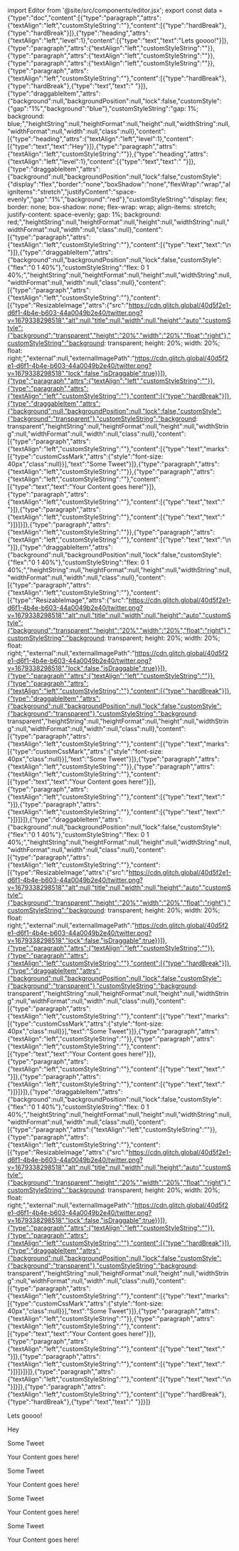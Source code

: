 import Editor from '@site/src/components/editor.jsx';
    export const data = {"type":"doc","content":[{"type":"paragraph","attrs":{"textAlign":"left","customStyleString":""},"content":[{"type":"hardBreak"},{"type":"hardBreak"}]},{"type":"heading","attrs":{"textAlign":"left","level":1},"content":[{"type":"text","text":"Lets goooo!"}]},{"type":"paragraph","attrs":{"textAlign":"left","customStyleString":""}},{"type":"paragraph","attrs":{"textAlign":"left","customStyleString":""}},{"type":"paragraph","attrs":{"textAlign":"left","customStyleString":""}},{"type":"paragraph","attrs":{"textAlign":"left","customStyleString":""},"content":[{"type":"hardBreak"},{"type":"hardBreak"},{"type":"text","text":"  "}]},{"type":"draggableItem","attrs":{"background":null,"backgroundPosition":null,"lock":false,"customStyle":{"gap":"1%","background":"blue"},"customStyleString":"gap: 1%; background: blue;","heightString":null,"heightFormat":null,"height":null,"widthString":null,"widthFormat":null,"width":null,"class":null},"content":[{"type":"heading","attrs":{"textAlign":"left","level":1},"content":[{"type":"text","text":"Hey"}]},{"type":"paragraph","attrs":{"textAlign":"left","customStyleString":""}},{"type":"heading","attrs":{"textAlign":"left","level":1},"content":[{"type":"text","text":" "}]},{"type":"draggableItem","attrs":{"background":null,"backgroundPosition":null,"lock":false,"customStyle":{"display":"flex","border":"none","boxShadow":"none","flexWrap":"wrap","alignItems":"stretch","justifyContent":"space-evenly","gap":"1%","background":"red"},"customStyleString":"display: flex; border: none; box-shadow: none; flex-wrap: wrap; align-items: stretch; justify-content: space-evenly; gap: 1%; background: red;","heightString":null,"heightFormat":null,"height":null,"widthString":null,"widthFormat":null,"width":null,"class":null},"content":[{"type":"paragraph","attrs":{"textAlign":"left","customStyleString":""},"content":[{"type":"text","text":"\n "}]},{"type":"draggableItem","attrs":{"background":null,"backgroundPosition":null,"lock":false,"customStyle":{"flex":"0 1 40%"},"customStyleString":"flex: 0 1 40%;","heightString":null,"heightFormat":null,"height":null,"widthString":null,"widthFormat":null,"width":null,"class":null},"content":[{"type":"paragraph","attrs":{"textAlign":"left","customStyleString":""},"content":[{"type":"ResizableImage","attrs":{"src":"https://cdn.glitch.global/40d5f2e1-d6f1-4b4e-b603-44a0049b2e40/twitter.png?v=1679338298518","alt":null,"title":null,"width":null,"height":"auto","customStyle":{"background":"transparent","height":"20%","width":"20%","float":"right"},"customStyleString":"background: transparent; height: 20%; width: 20%; float: right;","external":null,"externalImagePath":"https://cdn.glitch.global/40d5f2e1-d6f1-4b4e-b603-44a0049b2e40/twitter.png?v=1679338298518","lock":false,"isDraggable":true}}]},{"type":"paragraph","attrs":{"textAlign":"left","customStyleString":""}},{"type":"paragraph","attrs":{"textAlign":"left","customStyleString":""},"content":[{"type":"hardBreak"}]},{"type":"draggableItem","attrs":{"background":null,"backgroundPosition":null,"lock":false,"customStyle":{"background":"transparent"},"customStyleString":"background: transparent","heightString":null,"heightFormat":null,"height":null,"widthString":null,"widthFormat":null,"width":null,"class":null},"content":[{"type":"paragraph","attrs":{"textAlign":"left","customStyleString":""},"content":[{"type":"text","marks":[{"type":"customCssMark","attrs":{"style":"font-size: 40px","class":null}}],"text":"Some Tweet"}]},{"type":"paragraph","attrs":{"textAlign":"left","customStyleString":""}},{"type":"paragraph","attrs":{"textAlign":"left","customStyleString":""},"content":[{"type":"text","text":"Your Content goes here!"}]},{"type":"paragraph","attrs":{"textAlign":"left","customStyleString":""},"content":[{"type":"text","text":" "}]},{"type":"paragraph","attrs":{"textAlign":"left","customStyleString":""},"content":[{"type":"text","text":" "}]}]}]},{"type":"paragraph","attrs":{"textAlign":"left","customStyleString":""}},{"type":"paragraph","attrs":{"textAlign":"left","customStyleString":""},"content":[{"type":"text","text":"\n "}]},{"type":"draggableItem","attrs":{"background":null,"backgroundPosition":null,"lock":false,"customStyle":{"flex":"0 1 40%"},"customStyleString":"flex: 0 1 40%;","heightString":null,"heightFormat":null,"height":null,"widthString":null,"widthFormat":null,"width":null,"class":null},"content":[{"type":"paragraph","attrs":{"textAlign":"left","customStyleString":""},"content":[{"type":"ResizableImage","attrs":{"src":"https://cdn.glitch.global/40d5f2e1-d6f1-4b4e-b603-44a0049b2e40/twitter.png?v=1679338298518","alt":null,"title":null,"width":null,"height":"auto","customStyle":{"background":"transparent","height":"20%","width":"20%","float":"right"},"customStyleString":"background: transparent; height: 20%; width: 20%; float: right;","external":null,"externalImagePath":"https://cdn.glitch.global/40d5f2e1-d6f1-4b4e-b603-44a0049b2e40/twitter.png?v=1679338298518","lock":false,"isDraggable":true}}]},{"type":"paragraph","attrs":{"textAlign":"left","customStyleString":""}},{"type":"paragraph","attrs":{"textAlign":"left","customStyleString":""},"content":[{"type":"hardBreak"}]},{"type":"draggableItem","attrs":{"background":null,"backgroundPosition":null,"lock":false,"customStyle":{"background":"transparent"},"customStyleString":"background: transparent","heightString":null,"heightFormat":null,"height":null,"widthString":null,"widthFormat":null,"width":null,"class":null},"content":[{"type":"paragraph","attrs":{"textAlign":"left","customStyleString":""},"content":[{"type":"text","marks":[{"type":"customCssMark","attrs":{"style":"font-size: 40px","class":null}}],"text":"Some Tweet"}]},{"type":"paragraph","attrs":{"textAlign":"left","customStyleString":""}},{"type":"paragraph","attrs":{"textAlign":"left","customStyleString":""},"content":[{"type":"text","text":"Your Content goes here!"}]},{"type":"paragraph","attrs":{"textAlign":"left","customStyleString":""},"content":[{"type":"text","text":" "}]},{"type":"paragraph","attrs":{"textAlign":"left","customStyleString":""},"content":[{"type":"text","text":" "}]}]}]},{"type":"draggableItem","attrs":{"background":null,"backgroundPosition":null,"lock":false,"customStyle":{"flex":"0 1 40%"},"customStyleString":"flex: 0 1 40%;","heightString":null,"heightFormat":null,"height":null,"widthString":null,"widthFormat":null,"width":null,"class":null},"content":[{"type":"paragraph","attrs":{"textAlign":"left","customStyleString":""},"content":[{"type":"ResizableImage","attrs":{"src":"https://cdn.glitch.global/40d5f2e1-d6f1-4b4e-b603-44a0049b2e40/twitter.png?v=1679338298518","alt":null,"title":null,"width":null,"height":"auto","customStyle":{"background":"transparent","height":"20%","width":"20%","float":"right"},"customStyleString":"background: transparent; height: 20%; width: 20%; float: right;","external":null,"externalImagePath":"https://cdn.glitch.global/40d5f2e1-d6f1-4b4e-b603-44a0049b2e40/twitter.png?v=1679338298518","lock":false,"isDraggable":true}}]},{"type":"paragraph","attrs":{"textAlign":"left","customStyleString":""}},{"type":"paragraph","attrs":{"textAlign":"left","customStyleString":""},"content":[{"type":"hardBreak"}]},{"type":"draggableItem","attrs":{"background":null,"backgroundPosition":null,"lock":false,"customStyle":{"background":"transparent"},"customStyleString":"background: transparent","heightString":null,"heightFormat":null,"height":null,"widthString":null,"widthFormat":null,"width":null,"class":null},"content":[{"type":"paragraph","attrs":{"textAlign":"left","customStyleString":""},"content":[{"type":"text","marks":[{"type":"customCssMark","attrs":{"style":"font-size: 40px","class":null}}],"text":"Some Tweet"}]},{"type":"paragraph","attrs":{"textAlign":"left","customStyleString":""}},{"type":"paragraph","attrs":{"textAlign":"left","customStyleString":""},"content":[{"type":"text","text":"Your Content goes here!"}]},{"type":"paragraph","attrs":{"textAlign":"left","customStyleString":""},"content":[{"type":"text","text":" "}]},{"type":"paragraph","attrs":{"textAlign":"left","customStyleString":""},"content":[{"type":"text","text":" "}]}]}]},{"type":"draggableItem","attrs":{"background":null,"backgroundPosition":null,"lock":false,"customStyle":{"flex":"0 1 40%"},"customStyleString":"flex: 0 1 40%;","heightString":null,"heightFormat":null,"height":null,"widthString":null,"widthFormat":null,"width":null,"class":null},"content":[{"type":"paragraph","attrs":{"textAlign":"left","customStyleString":""}},{"type":"paragraph","attrs":{"textAlign":"left","customStyleString":""},"content":[{"type":"ResizableImage","attrs":{"src":"https://cdn.glitch.global/40d5f2e1-d6f1-4b4e-b603-44a0049b2e40/twitter.png?v=1679338298518","alt":null,"title":null,"width":null,"height":"auto","customStyle":{"background":"transparent","height":"20%","width":"20%","float":"right"},"customStyleString":"background: transparent; height: 20%; width: 20%; float: right;","external":null,"externalImagePath":"https://cdn.glitch.global/40d5f2e1-d6f1-4b4e-b603-44a0049b2e40/twitter.png?v=1679338298518","lock":false,"isDraggable":true}}]},{"type":"paragraph","attrs":{"textAlign":"left","customStyleString":""}},{"type":"paragraph","attrs":{"textAlign":"left","customStyleString":""},"content":[{"type":"hardBreak"}]},{"type":"draggableItem","attrs":{"background":null,"backgroundPosition":null,"lock":false,"customStyle":{"background":"transparent"},"customStyleString":"background: transparent","heightString":null,"heightFormat":null,"height":null,"widthString":null,"widthFormat":null,"width":null,"class":null},"content":[{"type":"paragraph","attrs":{"textAlign":"left","customStyleString":""},"content":[{"type":"text","marks":[{"type":"customCssMark","attrs":{"style":"font-size: 40px","class":null}}],"text":"Some Tweet"}]},{"type":"paragraph","attrs":{"textAlign":"left","customStyleString":""}},{"type":"paragraph","attrs":{"textAlign":"left","customStyleString":""},"content":[{"type":"text","text":"Your Content goes here!"}]},{"type":"paragraph","attrs":{"textAlign":"left","customStyleString":""},"content":[{"type":"text","text":" "}]},{"type":"paragraph","attrs":{"textAlign":"left","customStyleString":""},"content":[{"type":"text","text":" "}]}]}]}]},{"type":"paragraph","attrs":{"textAlign":"left","customStyleString":""},"content":[{"type":"text","text":"\n "}]}]},{"type":"paragraph","attrs":{"textAlign":"left","customStyleString":""},"content":[{"type":"hardBreak"},{"type":"hardBreak"},{"type":"text","text":"  "}]}]}


<Editor data={data} />


<div style={{ display: 'none' }}>


Lets goooo!



  

Hey

 


 


Some Tweet

Your Content goes here!

 

 


 


Some Tweet

Your Content goes here!

 

 


Some Tweet

Your Content goes here!

 

 


Some Tweet

Your Content goes here!

 

 


 



  
</div>